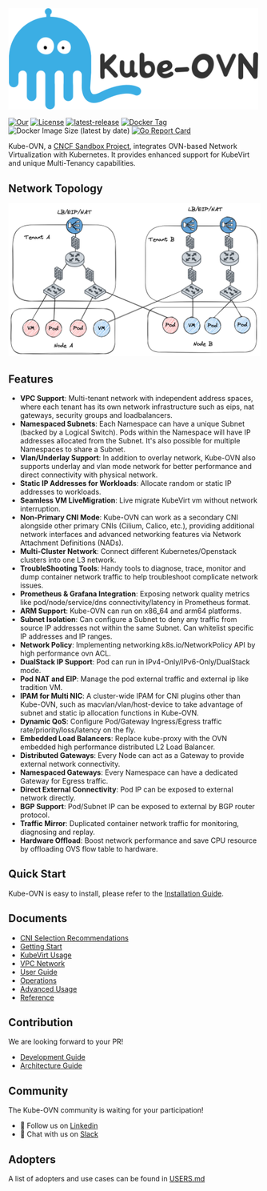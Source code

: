 <img src="https://raw.githubusercontent.com/cncf/artwork/main/projects/kube-ovn/horizontal/color/kube-ovn-horizontal-color.svg" alt="kube_ovn_logo" width="500"/>

[![Our](https://img.shields.io/static/v1?label=Our&message=Website&color=blue)](https://kube-ovn.io/)
[![License](https://img.shields.io/badge/License-Apache%202.0-blue.svg)](https://github.com/kubeovn/kube-ovn/blob/master/LICENSE)
[![latest-release](https://img.shields.io/github/release/kubeovn/kube-ovn.svg)](https://github.com/kubeovn/kube-ovn/releases)
[![Docker Tag](https://img.shields.io/docker/pulls/kubeovn/kube-ovn)](https://img.shields.io/docker/pulls/kubeovn/kube-ovn)
![Docker Image Size (latest by date)](https://img.shields.io/docker/image-size/kubeovn/kube-ovn?sort=date)
[![Go Report Card](https://goreportcard.com/badge/github.com/kubeovn/kube-ovn)](https://goreportcard.com/report/github.com/kubeovn/kube-ovn)

Kube-OVN, a [CNCF Sandbox Project](https://www.cncf.io/sandbox-projects/), integrates OVN-based Network Virtualization with Kubernetes. It provides enhanced support for KubeVirt and unique Multi-Tenancy capabilities.

## Network Topology

![topology](docs/ovn-network-topology.png "kube-ovn network topology")

## Features

- **VPC Support**: Multi-tenant network with independent address spaces, where each tenant has its own network infrastructure such as eips, nat gateways, security groups and loadbalancers.
- **Namespaced Subnets**: Each Namespace can have a unique Subnet (backed by a Logical Switch). Pods within the Namespace will have IP addresses allocated from the Subnet. It's also possible for multiple Namespaces to share a Subnet.
- **Vlan/Underlay Support**: In addition to overlay network, Kube-OVN also supports underlay and vlan mode network for better performance and direct connectivity with physical network.
- **Static IP Addresses for Workloads**: Allocate random or static IP addresses to workloads.
- **Seamless VM LiveMigration**: Live migrate KubeVirt vm without network interruption.
- **Non-Primary CNI Mode**: Kube-OVN can work as a secondary CNI alongside other primary CNIs (Cilium, Calico, etc.), providing additional network interfaces and advanced networking features via Network Attachment Definitions (NADs).
- **Multi-Cluster Network**: Connect different Kubernetes/Openstack clusters into one L3 network.
- **TroubleShooting Tools**: Handy tools to diagnose, trace, monitor and dump container network traffic to help troubleshoot complicate network issues.
- **Prometheus & Grafana Integration**: Exposing network quality metrics like pod/node/service/dns connectivity/latency in Prometheus format.
- **ARM Support**: Kube-OVN can run on x86_64 and arm64 platforms.
- **Subnet Isolation**: Can configure a Subnet to deny any traffic from source IP addresses not within the same Subnet. Can whitelist specific IP addresses and IP ranges.
- **Network Policy**: Implementing networking.k8s.io/NetworkPolicy API by high performance ovn ACL.
- **DualStack IP Support**: Pod can run in IPv4-Only/IPv6-Only/DualStack mode.
- **Pod NAT and EIP**: Manage the pod external traffic and external ip like tradition VM.
- **IPAM for Multi NIC**: A cluster-wide IPAM for CNI plugins other than Kube-OVN, such as macvlan/vlan/host-device to take advantage of subnet and static ip allocation functions in Kube-OVN.
- **Dynamic QoS**: Configure Pod/Gateway Ingress/Egress traffic rate/priority/loss/latency on the fly.
- **Embedded Load Balancers**: Replace kube-proxy with the OVN embedded high performance distributed L2 Load Balancer.
- **Distributed Gateways**: Every Node can act as a Gateway to provide external network connectivity.
- **Namespaced Gateways**: Every Namespace can have a dedicated Gateway for Egress traffic.
- **Direct External Connectivity**: Pod IP can be exposed to external network directly.
- **BGP Support**: Pod/Subnet IP can be exposed to external by BGP router protocol.
- **Traffic Mirror**: Duplicated container network traffic for monitoring, diagnosing and replay.
- **Hardware Offload**: Boost network performance and save CPU resource by offloading OVS flow table to hardware.

## Quick Start

Kube-OVN is easy to install, please refer to the [Installation Guide](https://kubeovn.github.io/docs/stable/en/start/one-step-install/).

## Documents

- [CNI Selection Recommendations](https://kubeovn.github.io/docs/stable/en/#cni-selection-recommendations)
- [Getting Start](https://kubeovn.github.io/docs/stable/en/start/prepare/)
- [KubeVirt Usage](https://kubeovn.github.io/docs/stable/en/kubevirt/static-ip/)
- [VPC Network](https://kubeovn.github.io/docs/stable/en/vpc/vpc/)
- [User Guide](https://kubeovn.github.io/docs/stable/en/guide/setup-options/)
- [Operations](https://kubeovn.github.io/docs/stable/en/ops/kubectl-ko/)
- [Advanced Usage](https://kubeovn.github.io/docs/stable/en/advance/multi-nic/)
- [Reference](https://kubeovn.github.io/docs/stable/en/reference/architecture/)

## Contribution

We are looking forward to your PR!

- [Development Guide](https://kubeovn.github.io/docs/en/reference/dev-env/)
- [Architecture Guide](https://kubeovn.github.io/docs/en/reference/architecture/)

## Community

The Kube-OVN community is waiting for your participation!

- 🔗 Follow us on [Linkedin](https://www.linkedin.com/company/kube-ovn/)
- 💬 Chat with us on [Slack](https://communityinviter.com/apps/kube-ovn/kube-ovn)

## Adopters

A list of adopters and use cases can be found in [USERS.md](USERS.md)